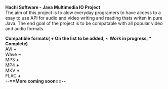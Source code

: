 <strong>Hachi Software - Java Multimedia IO Project</strong><br/>
The aim of this project is to alow everyday programers to have access to a esay to use API for audio and video writing and reading thats writen in pure Java. The end goal of the project is to be compatable with all popular video and audio formats.

<strong>Compatible formats( + On the list to be added, ~ Work in progress, * Complete)</strong>
<br/>AVI <strong>~</strong>
<br/>Wave <strong>~</strong>
<br/>MP3 <strong>+</strong>
<br/>MP4 <strong>+</strong>
<br/>MKV <strong>+</strong>
<br/>FLAC <strong>+</strong>
<br/><strong>--==More coming soon==--</strong>